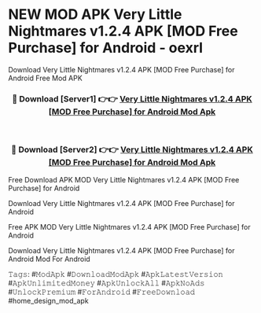 # NEW MOD APK Very Little Nightmares v1.2.4 APK [MOD Free Purchase] for Android - oexrl
Download Very Little Nightmares v1.2.4 APK [MOD Free Purchase] for Android Free Mod APK

<div align="center">
<h3>🔴 Download [Server1] 👉👉 <a href="https://apk-comot.site?title=Very_Little_Nightmares_v1.2.4_APK_[MOD_Free_Purchase]_for_Android">Very Little Nightmares v1.2.4 APK [MOD Free Purchase] for Android Mod Apk</a></h3><br>

<h3>🔴 Download [Server2] 👉👉 <a href="https://apk-comot.site?title=Very_Little_Nightmares_v1.2.4_APK_[MOD_Free_Purchase]_for_Android">Very Little Nightmares v1.2.4 APK [MOD Free Purchase] for Android Mod Apk</a></h3>
</div>


Free Download APK MOD Very Little Nightmares v1.2.4 APK [MOD Free Purchase] for Android

Download Very Little Nightmares v1.2.4 APK [MOD Free Purchase] for Android 

Free APK MOD Very Little Nightmares v1.2.4 APK [MOD Free Purchase] for Android 

Download Very Little Nightmares v1.2.4 APK [MOD Free Purchase] for Android Mod For Android

𝚃𝚊𝚐𝚜: #𝙼𝚘𝚍𝙰𝚙𝚔 #𝙳𝚘𝚠𝚗𝚕𝚘𝚊𝚍𝙼𝚘𝚍𝙰𝚙𝚔 #𝙰𝚙𝚔𝙻𝚊𝚝𝚎𝚜𝚝𝚅𝚎𝚛𝚜𝚒𝚘𝚗 #𝙰𝚙𝚔𝚄𝚗𝚕𝚒𝚖𝚒𝚝𝚎𝚍𝙼𝚘𝚗𝚎𝚢 #𝙰𝚙𝚔𝚄𝚗𝚕𝚘𝚌𝚔𝙰𝚕𝚕 #𝙰𝚙𝚔𝙽𝚘𝙰𝚍𝚜 #𝚄𝚗𝚕𝚘𝚌𝚔𝙿𝚛𝚎𝚖𝚒𝚞𝚖 #𝙵𝚘𝚛𝙰𝚗𝚍𝚛𝚘𝚒𝚍 #𝙵𝚛𝚎𝚎𝙳𝚘𝚠𝚗𝚕𝚘𝚊𝚍 #home_design_mod_apk